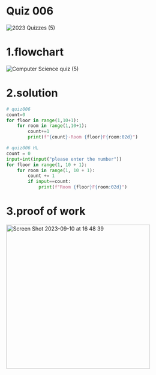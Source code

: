 # Quiz 006
![2023  Quizzes (5)](https://github.com/Happa1/unit1-2024/assets/142579414/b50e9c90-1183-42ad-b9ba-dc4ac27d339e)

# 1.flowchart
![Computer Science quiz (5)](https://github.com/Happa1/unit1-2024/assets/142579414/5291ac4e-7cf0-4a59-8734-a387d66e73e4)


# 2.solution
```.py
# quiz006
count=0
for floor in range(1,10+1):
    for room in range(1,10+1):
        count+=1
        print(f"{count}-Room {floor}F{room:02d}")

# quiz006 HL
count = 0
input=int(input("please enter the number"))
for floor in range(1, 10 + 1):
    for room in range(1, 10 + 1):
        count += 1
        if input==count:
            print(f"Room {floor}F{room:02d}")

```

# 3.proof of work
<img width="383" alt="Screen Shot 2023-09-10 at 16 48 39" src="https://github.com/Happa1/unit1-2024/assets/142579414/b0dd3394-d1e5-428d-b57b-fbe107d696d8">
